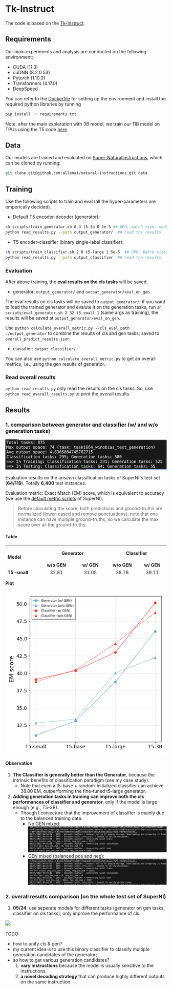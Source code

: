 # Tk-Instruct

The code is based on the [Tk-Instruct](https://github.com/yizhongw/Tk-Instruct).

## Requirements

Our main experiments and analysis are conducted on the following environment:

- CUDA (11.3)
- cuDNN (8.2.0.53)
- Pytorch (1.10.0)
- Transformers (4.17.0)
- DeepSpeed

You can refer to the [Dockerfile](Dockerfile) for setting up the environment and install the required python libraries by running

```bash
pip install -r requirements.txt
```

Note: after the main exploration with 3B model, we train our 11B model on TPUs using the T5 code [here](https://github.com/google-research/text-to-text-transfer-transformer).

## Data

Our models are trained and evaluated on [Super-NaturalInstructions](https://github.com/allenai/natural-instructions), which can be cloned by running:

```bash
git clone git@github.com:allenai/natural-instructions.git data
```

## Training

Use the following scripts to train and eval (all the hyper-parameters are emperically decided).

- Default T5 encoder-decoder (generator):

```bash
sh scripts/train_generator.sh 6 4 t5-3b 0 1e-5 ## GPU, batch size, model name, whether mixing generation tasks (0/1), learning rate
python read_results.py --path output_generator/  ## read the results
```


- T5 encoder-classifier (binary single-label classifier):

```bash
sh scripts/train_classifier.sh 2 8 t5-large 1 5e-5  ## GPU, batch size, model name, whether mixing generation tasks (0/1), learning rate
python read_results.py --path output_classifier  ## read the results
```

### Evaluation

After above training, the **eval results on the cls tasks** will be saved.

- generator: `output_generator/` and `output_generator/eval_on_gen`

The eval results on cls tasks will be saved to `output_generator/`; if you want to load the trained generator and evalute it on the generation tasks, run `sh scripts/eval_generator.sh 2 32 t5-small 1` (same args as training), the results will be saved at `output_generator/eval_on_gen`.

Use `python calculate_overall_metric.py --cls_eval_path ./output_generator` to combine the results of cls and gen tasks; saved to `overall_predict_results.json`.

- classifier: `output_classifier/`

You can also use `python calculate_overall_metric.py` to get an overall metrics, i.e., using the gen results of generator.

### Read overall results

`python read_results.py` only read the results on the cls tasks. So, use `python read_overall_results.py` to print the overall results.

## Results

### 1. comparison between generator and classifier (w/ and w/o generation tasks)

![Task distribution](./figures/Task%20distribution.png)

<!-- All the models below can train w/ or w/o generation tasks.  -->

Evaluation results on the *unseen* classification tasks of SuperNI's test set (**64/119**). Totally **6,400** test instances. 

Evaluation metric: Exact Match (EM) score, which is equivalent to accuracy (we use the [default metric scripts](./src/compute_metrics.py) of SuperNI).

> Before calculating the score, both predictions and ground-truths are normalized (lower-cased and remove punctuations); note that one instance can have multiple ground-truths, so we calculate the max score over all the ground-truths.

#### Table

<table style="height: 91px;" width="642">
<tbody>
<tr style="height: 18px;">
<td style="height: 36px; width: 125.391px;" rowspan="2"><strong>Model</strong></td>
<td style="text-align: center; height: 18px; width: 268.852px;" colspan="2">
<p><strong>Generator</strong></p>
</td>
<td style="text-align: center; height: 18px; width: 225.758px;" colspan="2">
<p><strong>Classifier</strong></p>
</td>
</tr>
<tr style="height: 18px;">
<td style="text-align: center; height: 18px; width: 140.453px;"><strong>w/o GEN</strong></td>
<td style="text-align: center; height: 18px; width: 122.398px;"><strong>w/ GEN</strong></td>
<td style="text-align: center; height: 18px; width: 117.383px;"><strong>w/o GEN</strong></td>
<td style="text-align: center; height: 18px; width: 102.375px;"><strong>w/ GEN</strong></td>
</tr>
<tr style="height: 18px;">
<td style="height: 18px; width: 125.391px;"><strong>T5-small</strong></td>
<td style="text-align: center; height: 18px; width: 140.453px;">32.81</td>
<td style="text-align: center; height: 18px; width: 122.398px;">31.05</td>
<td style="text-align: center; height: 18px; width: 117.383px;">38.78</td>
<td style="text-align: center; height: 18px; width: 102.375px;">39.11</td>
</tr>
<tr style="height: 18px;">
<td style="height: 18px; width: 125.391px;"><strong>T5-base</strong></td>
<td style="text-align: center; height: 18px; width: 140.453px;">33.38</td>
<td style="text-align: center; height: 18px; width: 122.398px;">33.11</td>
<td style="text-align: center; height: 18px; width: 117.383px;">40.48</td>
<td style="text-align: center; height: 18px; width: 102.375px;">40.36</td>
</tr>
<tr style="height: 18px;">
<td style="height: 18px; width: 125.391px;"><strong>T5-large</strong></td>
<td style="text-align: center; height: 18px; width: 140.453px;">40.03</td>
<td style="text-align: center; height: 18px; width: 122.398px;">38.75</td>
<td style="text-align: center; height: 18px; width: 117.383px;">44.28</td>
<td style="text-align: center; height: 18px; width: 102.375px;">43.02</td>
</tr>
<tr style="height: 19px;">
<td style="height: 19px; width: 125.391px;"><strong>T5-3B</strong></td>
<td style="text-align: center; height: 19px; width: 140.453px;">42.25</td>
<td style="text-align: center; height: 19px; width: 122.398px;">46.05</td>
<td style="text-align: center; height: 19px; width: 117.383px;">48.77</td>
<td style="text-align: center; height: 19px; width: 102.375px;">50.16</td>
</tr>
</tr>
<tr style="height: 19px;">
<td style="height: 19px; width: 125.391px;"><strong>T5-11B</strong></td>
<td style="text-align: center; height: 19px; width: 140.453px;">47.67</td>
<td style="text-align: center; height: 19px; width: 122.398px;"></td>
<td style="text-align: center; height: 19px; width: 117.383px;">54.63</td>
<td style="text-align: center; height: 19px; width: 102.375px;"></td>
</tr>
</tbody>
</table>

#### Plot

![plot](./figures/performances.png)

#### Observation

1. **The Classifier is generally better than the Generator**, because the intrinsic benefits of classification paradigm (see my case study).
    - Note that even a t5-base + random-initialized classifier can achieve 38.80 EM, outperforming the fine-tuned t5-large generator.
2. **Adding generation tasks in training can improve both the cls performances of classifier and generator**, only if the model is large enough (e.g., T5-3B).
    - Though I conjecture that the improvement of classifier is mainly due to the balanced training data.
        - No GEN mixed:
        ![pos_neg_dis_nomix](./figures/pos_vs_neg%20for%20cls%20(nomix).png) 
        - GEN mixed (balanced pos and neg):
        ![pos_neg_dis_mix](./figures/pos_vs_neg%20for%20cls%20(mix).png)
    

### 2. overall results comparison (on the whole test set of SuperNI)

1. **05/24**; use seperate models for different tasks (generator on gen tasks; classifier on cls tasks); only improve the performance of cls.

![](https://img-blog.csdnimg.cn/3fdb6d7b14bd4b709da0ed70b63a6d10.png)

TODO:
 - how to unify cls & gen? 
 - my current idea is to use this binary classifier to classify multiple generation candidates of the generator; 
 - so how to get various generation candidates?
    1. **vary instructions** because the model is usually sensitive to the instructions.
    2. **a novel decoding strategy** that can produce highly different outputs on the same instruction.